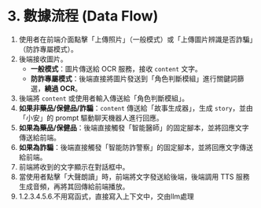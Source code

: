 # 3. 數據流程 (Data Flow)
1.  使用者在前端介面點擊「上傳照片」（一般模式）或「上傳圖片辨識是否詐騙」（防詐專屬模式）。
2.  後端接收圖片。
    * **一般模式**：圖片傳送給 OCR 服務，接收 `content` 文字。
    * **防詐專屬模式**：後端直接將圖片發送到「角色判斷模組」進行關鍵詞篩選，**繞過 OCR**。
3.  後端將 `content` 或使用者輸入傳送給「角色判斷模組」。
4.  **如果非藥品/保健品/詐騙**：`content` 傳送給「故事生成器」，生成 `story`，並由「小安」的 prompt 驅動聊天機器人進行回應。
5.  **如果為藥品/保健品**：後端直接觸發「智能醫師」的固定腳本，並將回應文字傳送給前端。
6.  **如果為詐騙**：後端直接觸發「智能防詐警察」的固定腳本，並將回應文字傳送給前端。
7.  前端將收到的文字顯示在對話框中。
8.  當使用者點擊「大聲朗讀」時，前端將文字發送給後端，後端調用 TTS 服務生成音頻，再將其回傳給前端播放。
9. 1.2.3.4.5.6.不用寫函式，直接寫入上下文中，交由llm處理
